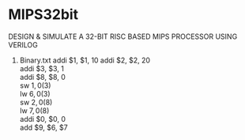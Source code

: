 # MIPS32bit
DESIGN & SIMULATE  A 32-BIT RISC BASED MIPS PROCESSOR USING VERILOG
1. Binary.txt
addi $1, $1, 10	
addi $2, $2, 20		
addi $3, $3, 1		
addi $8, $8, 0		
sw $1, 0($3)		
lw $6, 0($3)	
sw $2, 0($8)		
lw $7, 0($8)		
addi $0, $0, 0		
add $9, $6, $7		

